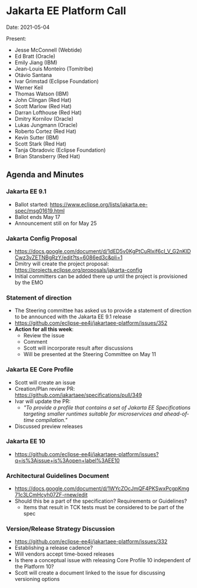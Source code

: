 # Jakarta EE Platform Call

Date: 2021-05-04

Present:
- Jesse McConnell (Webtide)
- Ed Bratt (Oracle)
- Emily Jiang (IBM)
- Jean-Louis Monteiro (Tomitribe)
- Otávio Santana
- Ivar Grimstad (Eclipse Foundation)
- Werner Keil
- Thomas Watson (IBM)
- John Clingan (Red Hat)
- Scott Marlow (Red Hat)
- Darran Lofthouse (Red Hat)
- Dmitry Kornilov (Oracle)
- Lukas Jungmann (Oracle)
- Roberto Cortez (Red Hat)
- Kevin Sutter (IBM)
- Scott Stark (Red Hat)
- Tanja Obradovic (Eclipse Foundation)
- Brian Stansberry (Red Hat)

## Agenda and Minutes

### Jakarta EE 9.1

* Ballot started: https://www.eclipse.org/lists/jakarta.ee-spec/msg01619.html 
* Ballot ends May 17
* Announcement still on for May 25

### Jakarta Config Proposal

* https://docs.google.com/document/d/1dED5v0KgPtCuRlxif6cI_V_G2nKlDCwz3vZETNBgRzY/edit?ts=6086ed3c&pli=1 
* Dmitry will create the project proposal: https://projects.eclipse.org/proposals/jakarta-config 
* Initial committers can be added there up until the project is provisioned by the EMO

### Statement of direction

* The Steering committee has asked us to provide a statement of direction to be announced with the Jakarta EE 9.1 release
* https://github.com/eclipse-ee4j/jakartaee-platform/issues/352
* **Action for all this week**:
  * Review the issue
  * Comment
  * Scott will incorporate result after discussions
  * Will be presented at the Steering Committee on May 11

### Jakarta EE Core Profile

* Scott will create an issue
* Creation/Plan review PR: https://github.com/jakartaee/specifications/pull/349 
* Ivar will update the PR:
  * _"To provide a profile that contains a set of Jakarta EE Specifications targeting smaller runtimes suitable for microservices and ahead-of-time compilation."_
* Discussed preview releases

### Jakarta EE 10

* https://github.com/eclipse-ee4j/jakartaee-platform/issues?q=is%3Aissue+is%3Aopen+label%3AEE10 

### Architectural Guidelines Document

* https://docs.google.com/document/d/1WYcZOcJmQF4PKSwxPcgpKmg71c3LCmHcyh07ZF-rnew/edit 
* Should this be a part of the specification? Requirements or Guidelines?
  * Items that result in TCK tests must be considered to be part of the spec

### Version/Release Strategy Discussion

* https://github.com/eclipse-ee4j/jakartaee-platform/issues/332 
* Establishing a release cadence?
* Will vendors accept time-boxed releases
* Is there a conceptual issue with releasing Core Profile 10 independent of the Platform 10?
* Scott will create a document linked to the issue for discussing versioning options
